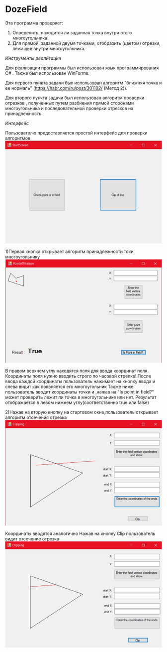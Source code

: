 # DozeField

Эта программа проверяет:  
1. Определить, находится ли заданная точка внутри этого многоугольника.
2. Для прямой, заданной двумя точками, отобразить (цветом) отрезки, лежащие внутри многоугольника.

*Инструменты реализации*

Для реализации программы был использован язык программирования C# . Также был использован WinForms.

Для первого пункта задачи был использован алгоритм "ближняя точка и ее нормаль" (https://habr.com/ru/post/301102/ (Метод 2)). 

Для второго пункта задачи был использован алгоритм проверки отрезков , полученных путем разбиения прямой сторонами многоугольника и последовательной проверки отрезков на принадлежность.

*Интерфейс*

Пользователю предоставляется простой интерфейс для проверки алгоритмов
![](ShowInterface/StartWindow.jpg)

1)Первая кнопка открывает алгоритм принадлежности токи многоугольнику 
![](ShowInterface/PointAffiliation.jpg)

В правом верхнем углу находятся поля для ввода координат поля. Координаты поля нужно вводить строго по часовой стрелке!
После ввода каждой координаты пользователь нажимает на кнопку ввода и слева видит как появляется его многоугольник 
Также ниже пользователь вводит координаты точки и ,нажав на "Is point in field?" может проверить лежит ли точка в многоугольнике или нет.
Результат отображается в левом нижнем углу(соответственно true или false)

2)Нажав на вторую кнопку на стартовом окне,пользователь открывает алгоритм отсечения отрезка 
![](ShowInterface/ClippingWindow.jpg)

 Координаты вводятся аналогично
Нажав на кнопку Clip пользователь видит отсечение отрезка
![](ShowInterface/Clip.jpg)
